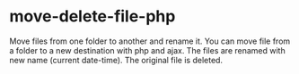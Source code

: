 # move-delete-file-php
Move files from one folder to another and rename it.
You can move file from a folder to a new destination with php and ajax.
The files are renamed with new name (current date-time).
The original file is deleted.
